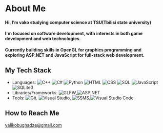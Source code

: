 # About Me
 #### Hi, I’m vako studying computer science at TSU(Tbilisi state university) 
 #### I'm focused on software development, with interests in both game development and web technologies.
 #### Currently building skills in OpenGL for graphics programming and exploring ASP.NET and JavaScript for full-stack web development.


## My Tech Stack
- Languages: ![C++](https://img.shields.io/badge/-C++-00599C?logo=c%2b%2b&logoColor=white)
  ![C#](https://img.shields.io/badge/-C%23-239120?logo=c-sharp&logoColor=white)
  ![Python](https://img.shields.io/badge/-Python-3776AB?logo=python&logoColor=white)
  ![HTML](https://img.shields.io/badge/-HTML5-E34F26?logo=html5&logoColor=white)
  ![CSS](https://img.shields.io/badge/-CSS3-1572B6?logo=css3&logoColor=white)
  ![SQL](https://img.shields.io/badge/-SQL-4479A1?logo=sqlite&logoColor=white)
  ![JavaScript](https://img.shields.io/badge/-JavaScript-F7DF1E?logo=javascript&logoColor=black)
  ![SQLite3](https://img.shields.io/badge/-SQLite3-003B57?logo=sqlite&logoColor=white)
- Libraries/Frameworks: ![GLFW](https://img.shields.io/badge/-GLFW-000000?logo=opengl&logoColor=white),![ASP.NET](https://img.shields.io/badge/-ASP.NET-512BD4?logo=.net&logoColor=white)
- Tools: ![Git](https://img.shields.io/badge/-Git-F05032?logo=git&logoColor=white), ![Visual Studio](https://img.shields.io/badge/-Visual%20Studio-5C2D91?logo=visual-studio&logoColor=white), ![SSMS](https://img.shields.io/badge/-SSMS-CC2927?logo=microsoftsqlserver&logoColor=white),![Visual Studio Code](https://img.shields.io/badge/-VSCode-007ACC?logo=visual-studio-code&logoColor=white)

##  How to Reach Me
valikobughadze@gmail.com



